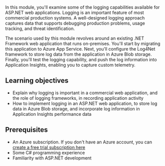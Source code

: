 In this module, you'll examine some of the logging capabilities available for ASP.NET web applications. Logging is an important feature of most commercial production systems. A well-designed logging approach captures data that supports debugging production problems, usage tracking, and threat identification.

The scenario used by this module revolves around an existing .NET Framework web application that runs on-premises. You'll start by migrating this application to Azure App Service. Next, you'll configure the Log4Net framework to store log data from the application in Azure Blob storage. Finally, you'll test the logging capability, and push the log information into Application Insights, enabling you to capture custom telemetry.

## Learning objectives

- Explain why logging is important in a commercial web application, and the role of logging frameworks, in recording application activity
- How to implement logging in an ASP.NET web application, to store log data in Azure Blob storage, and incorporate log information in Application Insights performance data

## Prerequisites

- An Azure subscription. If you don't have an Azure account, you can [create a free trial subscription here](https://azure.microsoft.com/free/)
- Some C# programming experience
- Familiarity with ASP.NET development

